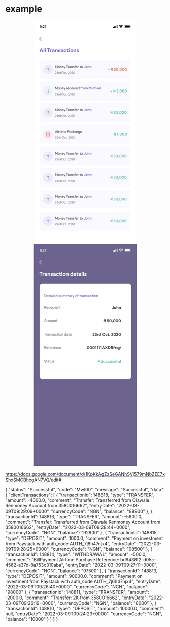 # example
<p align="center">
  <img src="https://github.com/wiseminds/fintech-demo/raw/main/screenshots/all-transactions.png" alt="Screenshot" height="700" />
  <img src="https://github.com/wiseminds/fintech-demo/raw/main/screenshots/transaction-details.png" alt="Screenshot" height="700" />
</p> 


https://docs.google.com/document/d/1KpKkAgZzSeGANhSVj579mNbZEE7xShxSMCBhcgAN7VQ/edit#

{
  "status": "Successful",
  "code": "MwI00",
  "message": "Successful",
  "data": {
    "clientTransactions": [
      {
        "transactionId": 148818,
        "type": "TRANSFER",
        "amount": -4000.0,
        "comment": "Transfer: Transferred from Olawale Renmoney Account from 3580016662",
        "entryDate": "2022-03-09T09:29:09+0000",
        "currencyCode": "NGN",
        "balance": "88900"
      },
      {
        "transactionId": 148816,
        "type": "TRANSFER",
        "amount": -5600.0,
        "comment": "Transfer: Transferred from Olawale Renmoney Account from 3580016662",
        "entryDate": "2022-03-09T09:28:44+0000",
        "currencyCode": "NGN",
        "balance": "92900"
      },
      {
        "transactionId": 148815,
        "type": "DEPOSIT",
        "amount": 1000.0,
        "comment": "Payment on investment from Paystack with auth_code AUTH_7j6h47njx4",
        "entryDate": "2022-03-09T09:28:25+0000",
        "currencyCode": "NGN",
        "balance": "98500"
      },
      {
        "transactionId": 148814,
        "type": "WITHDRAWAL",
        "amount": -500.0,
        "comment": "BillPayment Airtime Purchase Reference: bd9438f2-d05c-4562-a37d-8a753c310aba",
        "entryDate": "2022-03-09T09:27:11+0000",
        "currencyCode": "NGN",
        "balance": "97500"
      },
      {
        "transactionId": 148813,
        "type": "DEPOSIT",
        "amount": 90000.0,
        "comment": "Payment on investment from Paystack with auth_code AUTH_7j6h47njx4",
        "entryDate": "2022-03-09T09:26:40+0000",
        "currencyCode": "NGN",
        "balance": "98000"
      },
      {
        "transactionId": 148811,
        "type": "TRANSFER",
        "amount": -2000.0,
        "comment": "Transfer: 2K from 3580016662",
        "entryDate": "2022-03-09T09:26:19+0000",
        "currencyCode": "NGN",
        "balance": "8000"
      },
      {
        "transactionId": 148810,
        "type": "DEPOSIT",
        "amount": 10000.0,
        "comment": null,
        "entryDate": "2022-03-09T09:24:23+0000",
        "currencyCode": "NGN",
        "balance": "10000"
      }
    ]
  }
}